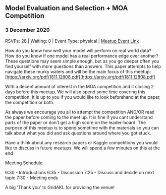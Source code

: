 ## Model Evaluation and Selection + MOA Competition
### 3 December 2020
RSVPs: 28 | Waiting: 0 | Event Type: physical | [Meetup Event Link](https://www.meetup.com/Data-Science-Discussion-Auckland/events/274085706)

How do you know how well your model will perform on real world data? How do you know if one model has a real performance edge over another? These questions may seem simple enough, but as you go deeper often you find yourself with more questions than answers. This paper attempts to help navigate these murky waters and will be the main focus of this meetup: [https://arxiv.org/pdf/1811.12808.pdf](https://arxiv.org/pdf/1811.12808.pdf)

With a decent amount of interest in the MOA competition and it closing 2 days before this meetup. We will also spend some time covering this competition. It is up to you if you would like to look beforehand at the paper, the competition or both.

As always we encourage you all to attempt the competition AND/OR read the paper before coming to the meet up. It is fine if you cant understand parts of the paper or don't get a high score on the leader-board. The purpose of this meetup is to spend sometime with the materials so you can talk about what you did and ask questions around where you got stuck.

Have a think about any research papers or Kaggle competitions you would like to discuss in future meetups. We will spend a few minutes on this at the end

Meeting Schedule:

6:30 - Introductions
6:35 - Discussion
7:25 - Discuss and decide on next topic
7:30 - Meeting ends

A big 'Thank you' to GridAKL for providing the venue!
